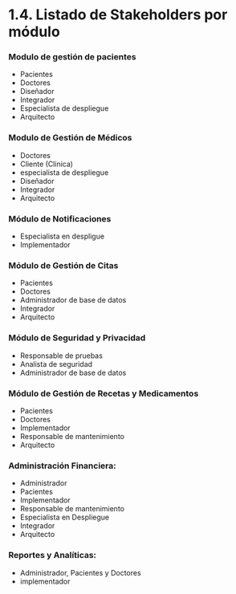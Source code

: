 # 1.4. Listado de Stakeholders por módulo

### Modulo de gestión de pacientes
- Pacientes
- Doctores
- Diseñador
- Integrador
- Especialista de despliegue
- Arquitecto
### Modulo de Gestión de Médicos
- Doctores
- Cliente (Clinica)
- especialista de despliegue
- Diseñador
- Integrador
- Arquitecto
### Módulo de Notificaciones
- Especialista en despligue
- Implementador
### Módulo de Gestión de Citas
- Pacientes
- Doctores
- Administrador de base de datos
- Integrador
- Arquitecto
### Módulo de Seguridad y Privacidad
- Responsable de pruebas
- Analista de seguridad
- Administrador de base de datos
### Módulo de Gestión de Recetas y Medicamentos
- Pacientes
- Doctores
- Implementador
- Responsable de mantenimiento
- Arquitecto
### Administración Financiera:
- Administrador
- Pacientes
- Implementador
- Responsable de mantenimiento 
- Especialista en Despliegue
- Integrador
- Arquitecto
### Reportes y Analíticas:
- Administrador, Pacientes y Doctores
- implementador
